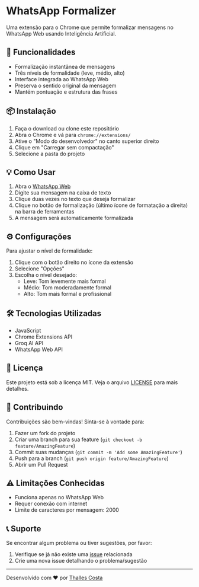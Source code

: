 # WhatsApp Formalizer

Uma extensão para o Chrome que permite formalizar mensagens no WhatsApp Web usando Inteligência Artificial.

## 🚀 Funcionalidades

- Formalização instantânea de mensagens
- Três níveis de formalidade (leve, médio, alto)
- Interface integrada ao WhatsApp Web
- Preserva o sentido original da mensagem
- Mantém pontuação e estrutura das frases

## 📦 Instalação

1. Faça o download ou clone este repositório
2. Abra o Chrome e vá para `chrome://extensions/`
3. Ative o "Modo do desenvolvedor" no canto superior direito
4. Clique em "Carregar sem compactação"
5. Selecione a pasta do projeto

## 💡 Como Usar

1. Abra o [WhatsApp Web](https://web.whatsapp.com)
2. Digite sua mensagem na caixa de texto
3. Clique duas vezes no texto que deseja formalizar
4. Clique no botão de formalização (último ícone de formatação a direita) na barra de ferramentas
5. A mensagem será automaticamente formalizada

## ⚙️ Configurações

Para ajustar o nível de formalidade:
1. Clique com o botão direito no ícone da extensão
2. Selecione "Opções"
3. Escolha o nível desejado:
   - Leve: Tom levemente mais formal
   - Médio: Tom moderadamente formal
   - Alto: Tom mais formal e profissional

## 🛠️ Tecnologias Utilizadas

- JavaScript
- Chrome Extensions API
- Groq AI API
- WhatsApp Web API

## 📄 Licença

Este projeto está sob a licença MIT. Veja o arquivo [LICENSE](LICENSE) para mais detalhes.

## 🤝 Contribuindo

Contribuições são bem-vindas! Sinta-se à vontade para:
1. Fazer um fork do projeto
2. Criar uma branch para sua feature (`git checkout -b feature/AmazingFeature`)
3. Commit suas mudanças (`git commit -m 'Add some AmazingFeature'`)
4. Push para a branch (`git push origin feature/AmazingFeature`)
5. Abrir um Pull Request

## ⚠️ Limitações Conhecidas

- Funciona apenas no WhatsApp Web
- Requer conexão com internet
- Limite de caracteres por mensagem: 2000

## 📞 Suporte

Se encontrar algum problema ou tiver sugestões, por favor:
1. Verifique se já não existe uma [issue](../../issues) relacionada
2. Crie uma nova issue detalhando o problema/sugestão

---
Desenvolvido com ❤️ por [Thalles Costa](https://github.com/ThallesCosta-dev) 
